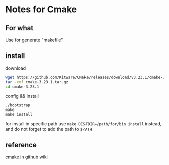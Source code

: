 # Notes for Cmake
## For what
Use for generate "makefile"
## install
download
```sh
wget https://github.com/Kitware/CMake/releases/download/v3.23.1/cmake-3.23.1.tar.gz
tar -xvf cmake-3.23.1.tar.gz
cd cmake-3.23.1
```
config && install
```
./bootstrap
make
make install
```
for install in specific path
use ```make DESTDIR=/path/for/bin install``` instead, and do not forget to add the path to `$PATH`
## reference
[cmake in github](https://github.com/Kitware/CMake)
[wiki](https://en.wikipedia.org/wiki/CMake)
